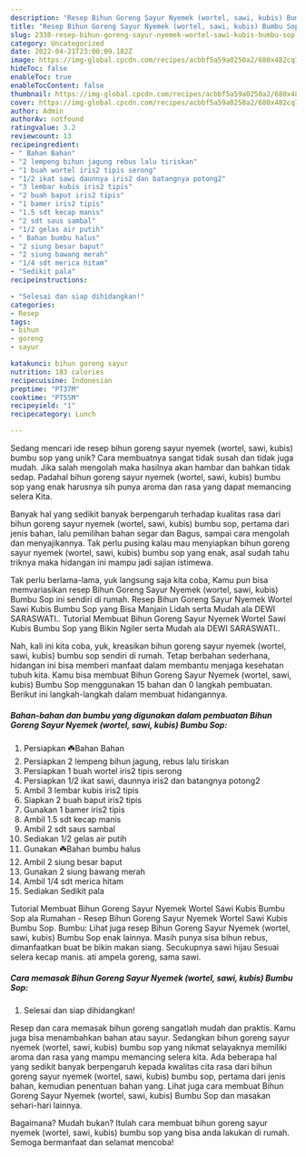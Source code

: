 ```yaml
---
description: "Resep Bihun Goreng Sayur Nyemek (wortel, sawi, kubis) Bumbu Sop yang Lezat Sekali"
title: "Resep Bihun Goreng Sayur Nyemek (wortel, sawi, kubis) Bumbu Sop yang Lezat Sekali"
slug: 2338-resep-bihun-goreng-sayur-nyemek-wortel-sawi-kubis-bumbu-sop-yang-lezat-sekali
category: Uncategorized
date: 2022-04-21T23:00:09.182Z
image: https://img-global.cpcdn.com/recipes/acbbf5a59a0250a2/680x482cq70/bihun-goreng-sayur-nyemek-wortel-sawi-kubis-bumbu-sop-foto-resep-utama.jpg
hideToc: false
enableToc: true
enableTocContent: false
thumbnail: https://img-global.cpcdn.com/recipes/acbbf5a59a0250a2/680x482cq70/bihun-goreng-sayur-nyemek-wortel-sawi-kubis-bumbu-sop-foto-resep-utama.jpg
cover: https://img-global.cpcdn.com/recipes/acbbf5a59a0250a2/680x482cq70/bihun-goreng-sayur-nyemek-wortel-sawi-kubis-bumbu-sop-foto-resep-utama.jpg
author: Admin
authorAv: notfound
ratingvalue: 3.2
reviewcount: 13
recipeingredient:
- " Bahan Bahan"
- "2 lempeng bihun jagung rebus lalu tiriskan"
- "1 buah wortel iris2 tipis serong"
- "1/2 ikat sawi daunnya iris2 dan batangnya potong2"
- "3 lembar kubis iris2 tipis"
- "2 buah baput iris2 tipis"
- "1 bamer iris2 tipis"
- "1.5 sdt kecap manis"
- "2 sdt saus sambal"
- "1/2 gelas air putih"
- " Bahan bumbu halus"
- "2 siung besar baput"
- "2 siung bawang merah"
- "1/4 sdt merica hitam"
- "Sedikit pala"
recipeinstructions:

- "Selesai dan siap dihidangkan!"
categories:
- Resep
tags:
- bihun
- goreng
- sayur

katakunci: bihun goreng sayur 
nutrition: 183 calories
recipecuisine: Indonesian
preptime: "PT37M"
cooktime: "PT55M"
recipeyield: "1"
recipecategory: Lunch

---
```





Sedang mencari ide resep bihun goreng sayur nyemek (wortel, sawi, kubis) bumbu sop yang unik? Cara membuatnya sangat tidak susah dan tidak juga mudah. Jika salah mengolah maka hasilnya akan hambar dan bahkan tidak sedap. Padahal bihun goreng sayur nyemek (wortel, sawi, kubis) bumbu sop yang enak harusnya sih punya aroma dan rasa yang dapat memancing selera Kita.





Banyak hal yang sedikit banyak berpengaruh terhadap kualitas rasa dari bihun goreng sayur nyemek (wortel, sawi, kubis) bumbu sop, pertama dari jenis bahan, lalu pemilihan bahan segar dan Bagus, sampai cara mengolah dan menyajikannya. Tak perlu pusing kalau mau menyiapkan bihun goreng sayur nyemek (wortel, sawi, kubis) bumbu sop yang enak,      asal sudah tahu triknya maka hidangan ini mampu jadi sajian istimewa.














Tak perlu berlama-lama, yuk langsung saja kita coba, Kamu pun bisa memvariasikan resep Bihun Goreng Sayur Nyemek (wortel, sawi, kubis) Bumbu Sop ini sendiri di rumah. Resep Bihun Goreng Sayur Nyemek Wortel Sawi Kubis Bumbu Sop yang Bisa Manjain Lidah serta Mudah ala DEWI SARASWATI.. Tutorial Membuat Bihun Goreng Sayur Nyemek Wortel Sawi Kubis Bumbu Sop yang Bikin Ngiler serta Mudah ala DEWI SARASWATI..






Nah, kali ini kita coba, yuk, kreasikan bihun goreng sayur nyemek (wortel, sawi, kubis) bumbu sop sendiri di rumah. Tetap berbahan sederhana, hidangan ini bisa memberi manfaat dalam membantu menjaga kesehatan tubuh kita. Kamu bisa membuat Bihun Goreng Sayur Nyemek (wortel, sawi, kubis) Bumbu Sop menggunakan 15 bahan dan 0 langkah pembuatan. Berikut ini langkah-langkah dalam membuat hidangannya.

<!--inarticleads1-->

##### Bahan-bahan dan bumbu yang digunakan dalam pembuatan Bihun Goreng Sayur Nyemek (wortel, sawi, kubis) Bumbu Sop:

1. Persiapkan  ☘️Bahan Bahan
1. Persiapkan 2 lempeng bihun jagung, rebus lalu tiriskan
1. Persiapkan 1 buah wortel iris2 tipis serong
1. Persiapkan 1/2 ikat sawi, daunnya iris2 dan batangnya potong2
1. Ambil 3 lembar kubis iris2 tipis
1. Siapkan 2 buah baput iris2 tipis
1. Gunakan 1 bamer iris2 tipis
1. Ambil 1.5 sdt kecap manis
1. Ambil 2 sdt saus sambal
1. Sediakan 1/2 gelas air putih
1. Gunakan  ☘️Bahan bumbu halus
1. Ambil 2 siung besar baput
1. Gunakan 2 siung bawang merah
1. Ambil 1/4 sdt merica hitam
1. Sediakan Sedikit pala


Tutorial Membuat Bihun Goreng Sayur Nyemek Wortel Sawi Kubis Bumbu Sop ala Rumahan - Resep Bihun Goreng Sayur Nyemek Wortel Sawi Kubis Bumbu Sop. Bumbu: Lihat juga resep Bihun Goreng Sayur Nyemek (wortel, sawi, kubis) Bumbu Sop enak lainnya. Masih punya sisa bihun rebus, dimanfaatkan buat be bikin makan siang. Secukupnya sawi hijau Sesuai selera kecap manis. ati ampela goreng, sama sawi. 

<!--inarticleads2-->

##### Cara memasak Bihun Goreng Sayur Nyemek (wortel, sawi, kubis) Bumbu Sop:


1. Selesai dan siap dihidangkan!

Resep dan cara memasak bihun goreng sangatlah mudah dan praktis. Kamu juga bisa menambahkan bahan atau sayur. Sedangkan bihun goreng sayur nyemek (wortel, sawi, kubis) bumbu sop yang nikmat selayaknya memiliki aroma dan rasa yang mampu memancing selera kita. Ada beberapa hal yang sedikit banyak berpengaruh kepada kwalitas cita rasa dari bihun goreng sayur nyemek (wortel, sawi, kubis) bumbu sop, pertama dari jenis bahan, kemudian penentuan bahan yang. Lihat juga cara membuat Bihun Goreng Sayur Nyemek (wortel, sawi, kubis) Bumbu Sop dan masakan sehari-hari lainnya. 

Bagaimana? Mudah bukan? Itulah cara membuat bihun goreng sayur nyemek (wortel, sawi, kubis) bumbu sop yang bisa anda lakukan di rumah. Semoga bermanfaat dan selamat mencoba!
